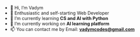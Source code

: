 - 👋 Hi, I’m Vadym
- 👀 Enthusiastic and self-starting Web Developer
- 🌱 I’m currently learning **CS and AI with Python**
- 🔭 I’m currently working on **AI learning platform**
- 📫 You can contact me by Email: **vadymcodes@gmail.com**
